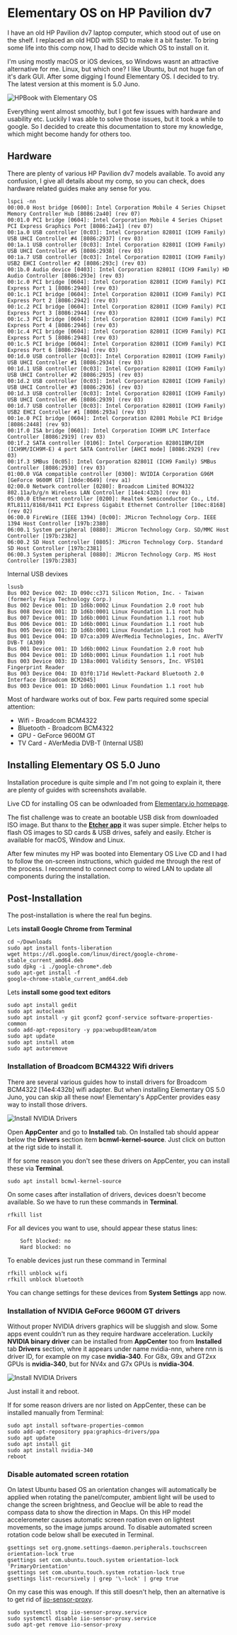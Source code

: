 # Elementary OS on HP Pavilion dv7

I have an old HP Pavilion dv7 laptop computer, which stood out of use on the shelf. I replaced an old HDD with SSD to make it a bit faster. To bring some life into this comp now, I had to decide which OS to install on it.

I'm using mostly macOS or iOS devices, so Windows wasnt an attractive alternative for me. Linux, but which one? I like Ubuntu, but not huge fan of it's dark GUI. After some digging I found Elementary OS. I decided to try. The latest version at this moment is 5.0 Juno.

![HPBook with Elementary OS](wiki-images/scr-hpbook-elementary-os.jpg)

Everything went almost smoothly, but I got few issues with hardware and usability etc. Luckily I was able to solve those issues, but it took a while to google. So I decided to create this documentation to store my knowledge, which might become handy for others too.

## Hardware
There are plenty of various HP Pavilion dv7 models available. To avoid any confusion, I give all details about my comp, so you can check, does hardware related guides make any sense for you.
```
lspci -nn
00:00.0 Host bridge [0600]: Intel Corporation Mobile 4 Series Chipset Memory Controller Hub [8086:2a40] (rev 07)
00:01.0 PCI bridge [0604]: Intel Corporation Mobile 4 Series Chipset PCI Express Graphics Port [8086:2a41] (rev 07)
00:1a.0 USB controller [0c03]: Intel Corporation 82801I (ICH9 Family) USB UHCI Controller #4 [8086:2937] (rev 03)
00:1a.1 USB controller [0c03]: Intel Corporation 82801I (ICH9 Family) USB UHCI Controller #5 [8086:2938] (rev 03)
00:1a.7 USB controller [0c03]: Intel Corporation 82801I (ICH9 Family) USB2 EHCI Controller #2 [8086:293c] (rev 03)
00:1b.0 Audio device [0403]: Intel Corporation 82801I (ICH9 Family) HD Audio Controller [8086:293e] (rev 03)
00:1c.0 PCI bridge [0604]: Intel Corporation 82801I (ICH9 Family) PCI Express Port 1 [8086:2940] (rev 03)
00:1c.1 PCI bridge [0604]: Intel Corporation 82801I (ICH9 Family) PCI Express Port 2 [8086:2942] (rev 03)
00:1c.2 PCI bridge [0604]: Intel Corporation 82801I (ICH9 Family) PCI Express Port 3 [8086:2944] (rev 03)
00:1c.3 PCI bridge [0604]: Intel Corporation 82801I (ICH9 Family) PCI Express Port 4 [8086:2946] (rev 03)
00:1c.4 PCI bridge [0604]: Intel Corporation 82801I (ICH9 Family) PCI Express Port 5 [8086:2948] (rev 03)
00:1c.5 PCI bridge [0604]: Intel Corporation 82801I (ICH9 Family) PCI Express Port 6 [8086:294a] (rev 03)
00:1d.0 USB controller [0c03]: Intel Corporation 82801I (ICH9 Family) USB UHCI Controller #1 [8086:2934] (rev 03)
00:1d.1 USB controller [0c03]: Intel Corporation 82801I (ICH9 Family) USB UHCI Controller #2 [8086:2935] (rev 03)
00:1d.2 USB controller [0c03]: Intel Corporation 82801I (ICH9 Family) USB UHCI Controller #3 [8086:2936] (rev 03)
00:1d.3 USB controller [0c03]: Intel Corporation 82801I (ICH9 Family) USB UHCI Controller #6 [8086:2939] (rev 03)
00:1d.7 USB controller [0c03]: Intel Corporation 82801I (ICH9 Family) USB2 EHCI Controller #1 [8086:293a] (rev 03)
00:1e.0 PCI bridge [0604]: Intel Corporation 82801 Mobile PCI Bridge [8086:2448] (rev 93)
00:1f.0 ISA bridge [0601]: Intel Corporation ICH9M LPC Interface Controller [8086:2919] (rev 03)
00:1f.2 SATA controller [0106]: Intel Corporation 82801IBM/IEM (ICH9M/ICH9M-E) 4 port SATA Controller [AHCI mode] [8086:2929] (rev 03)
00:1f.3 SMBus [0c05]: Intel Corporation 82801I (ICH9 Family) SMBus Controller [8086:2930] (rev 03)
01:00.0 VGA compatible controller [0300]: NVIDIA Corporation G96M [GeForce 9600M GT] [10de:0649] (rev a1)
02:00.0 Network controller [0280]: Broadcom Limited BCM4322 802.11a/b/g/n Wireless LAN Controller [14e4:432b] (rev 01)
05:00.0 Ethernet controller [0200]: Realtek Semiconductor Co., Ltd. RTL8111/8168/8411 PCI Express Gigabit Ethernet Controller [10ec:8168] (rev 02)
06:00.0 FireWire (IEEE 1394) [0c00]: JMicron Technology Corp. IEEE 1394 Host Controller [197b:2380]
06:00.1 System peripheral [0880]: JMicron Technology Corp. SD/MMC Host Controller [197b:2382]
06:00.2 SD Host controller [0805]: JMicron Technology Corp. Standard SD Host Controller [197b:2381]
06:00.3 System peripheral [0880]: JMicron Technology Corp. MS Host Controller [197b:2383]
```

Internal USB devixes
```
lsusb
Bus 002 Device 002: ID 090c:c371 Silicon Motion, Inc. - Taiwan (formerly Feiya Technology Corp.)
Bus 002 Device 001: ID 1d6b:0002 Linux Foundation 2.0 root hub
Bus 008 Device 001: ID 1d6b:0001 Linux Foundation 1.1 root hub
Bus 007 Device 001: ID 1d6b:0001 Linux Foundation 1.1 root hub
Bus 006 Device 001: ID 1d6b:0001 Linux Foundation 1.1 root hub
Bus 005 Device 001: ID 1d6b:0001 Linux Foundation 1.1 root hub
Bus 001 Device 004: ID 07ca:a309 AVerMedia Technologies, Inc. AVerTV DVB-T (A309)
Bus 001 Device 001: ID 1d6b:0002 Linux Foundation 2.0 root hub
Bus 004 Device 001: ID 1d6b:0001 Linux Foundation 1.1 root hub
Bus 003 Device 003: ID 138a:0001 Validity Sensors, Inc. VFS101 Fingerprint Reader
Bus 003 Device 004: ID 03f0:171d Hewlett-Packard Bluetooth 2.0 Interface [Broadcom BCM2045]
Bus 003 Device 001: ID 1d6b:0001 Linux Foundation 1.1 root hub
```
Most of hardware works out of box. Few parts required some special attention:

* Wifi - Broadcom BCM4322
* Bluetooth - Broadcom BCM4322
* GPU - GeForce 9600M GT
* TV Card -  AVerMedia DVB-T (Internal USB)

## Installing Elementary OS 5.0 Juno

Installation procedure is quite simple and I'm not going to explain it, there are plenty of guides with screenshots available.

Live CD for installing OS can be odwnloaded from [Elementary.io homepage](https://elementary.io/).

The fist challenge was to create an bootable USB disk from downloaded ISO image. But thanx to the **[Etcher app](https://www.balena.io/etcher/)** it was super simple. Etcher helps to flash OS images to SD cards & USB drives, safely and easily. Etcher is available for macOS, Window and Linux.

After few minutes my HP was booted into Elementary OS Live CD and I had to follow the on-screen instructions, which guided me through the rest of the process. I recommend to connect comp to wired LAN to update all components during the installation.

## Post-Installation
The post-installation is where the real fun begins.

Lets **install Google Chrome from Terminal**
```
cd ~/Downloads
sudo apt install fonts-liberation
wget https://dl.google.com/linux/direct/google-chrome-stable_current_amd64.deb
sudo dpkg -i ./google-chrome*.deb
sudo apt-get install -f
google-chrome-stable_current_amd64.deb
```
Lets **install some good text editors**

```
sudo apt install gedit
sudo apt autoclean
sudo apt install -y git gconf2 gconf-service software-properties-common
sudo add-apt-repository -y ppa:webupd8team/atom
sudo apt update
sudo apt install atom
sudo apt autoremove
```

### Installation of Broadcom BCM4322 Wifi drivers

There are several various guides how to install drivers for Broadcom BCM4322 [14e4:432b] wifi adapter. But when installing Elementary OS 5.0 Juno, you can skip all these now! Elementary's AppCenter provides easy way to install those drivers.

![Install NVIDIA Drivers](wiki-images/scr-driver-broadcom.jpg)

Open **AppCenter** and go to **Installed** tab.
On Installed tab should appear below the **Drivers** section item **bcmwl-kernel-source**. Just click on button at the rigt side to install it.

If for some reason you don't see these drivers on AppCenter, you can install these via **Terminal**.
```
sudo apt install bcmwl-kernel-source
```
On some cases after installation of drivers, devices doesn't become available. So we have to run these commands in **Terminal**.
```
rfkill list
```
For all devices you want to use, should appear these status lines:
```
	Soft blocked: no
	Hard blocked: no
```
To enable devices just run these command in Terminal
```
rfkill unblock wifi
rfkill unblock bluetooth
```
You can change settings for these devices from **System Settings** app now.

### Installation of NVIDIA GeForce 9600M GT drivers
Without proper NVIDIA drivers graphics will be sluggish and slow. Some apps event couldn't run as they require hardware acceleration.
Luckily **NVIDIA binary driver** can be installed from **AppCenter** too from **Installed** tab **Drivers** section, whre it appears under name nvidia-nnn, where nnn is driver ID, for example on my case **nvidia-340**. For G8x, G9x and GT2xx GPUs is **nvidia-340**, but for NV4x and G7x GPUs is **nvidia-304**.

![Install NVIDIA Drivers](wiki-images/scr-driver-nvidia.jpg)

Just install it and reboot.

If for some reason drivers are nor listed on AppCenter, these can be installed manually from Terminal:
```
sudo apt install software-properties-common
sudo add-apt-repository ppa:graphics-drivers/ppa
sudo apt update
sudo apt install git
sudo apt install nvidia-340
reboot
```
### Disable automated screen rotation
On latest Ubuntu based OS an orientation changes will automatically be applied when rotating the panel/computer, ambient light will be used to change the screen brightness, and Geoclue will be able to read the compass data to show the direction in Maps. On this HP model accelerometer causes automatic screen roation even on lightest movements, so the image jumps around. To disable automated screen rotation code below shall be executed in Terminal.

```
gsettings set org.gnome.settings-daemon.peripherals.touchscreen orientation-lock true
gsettings set com.ubuntu.touch.system orientation-lock 'PrimaryOrientation'
gsettings set com.ubuntu.touch.system rotation-lock true
gsettings list-recursively | grep '\-lock' | grep true
```
On my case this was enough. If this still doesn't help, then an alternative is to get rid of [iio-sensor-proxy](https://github.com/hadess/iio-sensor-proxy).
```
sudo systemctl stop iio-sensor-proxy.service
sudo systemctl disable iio-sensor-proxy.service
sudo apt-get remove iio-sensor-proxy
```
